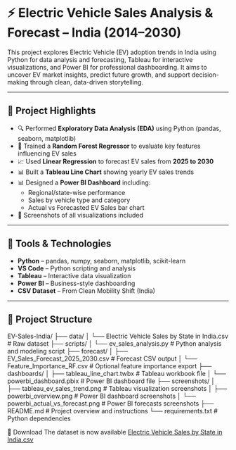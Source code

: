 # ⚡ Electric Vehicle Sales Analysis & Forecast – India (2014–2030)

This project explores Electric Vehicle (EV) adoption trends in India using Python for data analysis and forecasting, Tableau for interactive visualizations, and Power BI for professional dashboarding. It aims to uncover EV market insights, predict future growth, and support decision-making through clean, data-driven storytelling.

---

## 📌 Project Highlights

- 🔍 Performed **Exploratory Data Analysis (EDA)** using Python (pandas, seaborn, matplotlib)
- 🧠 Trained a **Random Forest Regressor** to evaluate key features influencing EV sales
- 📈 Used **Linear Regression** to forecast EV sales from **2025 to 2030**
- 📊 Built a **Tableau Line Chart** showing yearly EV sales trends
- 📊 Designed a **Power BI Dashboard** including:
  - Regional/state-wise performance
  - Sales by vehicle type and category
  - Actual vs Forecasted EV Sales bar chart
- 📸 Screenshots of all visualizations included

---

## 🧰 Tools & Technologies

- **Python** – pandas, numpy, seaborn, matplotlib, scikit-learn
- **VS Code** – Python scripting and analysis
- **Tableau** – Interactive data visualization
- **Power BI** – Business-style dashboarding
- **CSV Dataset** – From Clean Mobility Shift (India)

---

## 📁 Project Structure

EV-Sales-India/
├── data/
│   └── Electric Vehicle Sales by State in India.csv         # Raw dataset
├── scripts/
│   └── ev_sales_analysis.py                                 # Python analysis and modeling script
├── forecast/
│   ├── EV_Sales_Forecast_2025_2030.csv                     # Forecast CSV output
│   └── Feature_Importance_RF.csv                            # Optional feature importance export
├── dashboards/
│   ├── tableau_line_chart.twbx                              # Tableau workbook file
│   └── powerbi_dashboard.pbix                               # Power BI dashboard file
├── screenshots/
│   ├── tableau_ev_sales_trend.png                           # Tableau visualization screenshots
│   ├── powerbi_overview.png                                 # Power BI dashboard screenshots
│   └── powerbi_actual_vs_forecast.png                       # Power BI forecasts screenshots
├── README.md                                               # Project overview and instructions
└── requirements.txt                                        # Python dependencies







🔗 Download
The dataset is now available [Electric Vehicle Sales by State in India.csv](https://github.com/user-attachments/files/20436519/Electric.Vehicle.Sales.by.State.in.India.csv)
